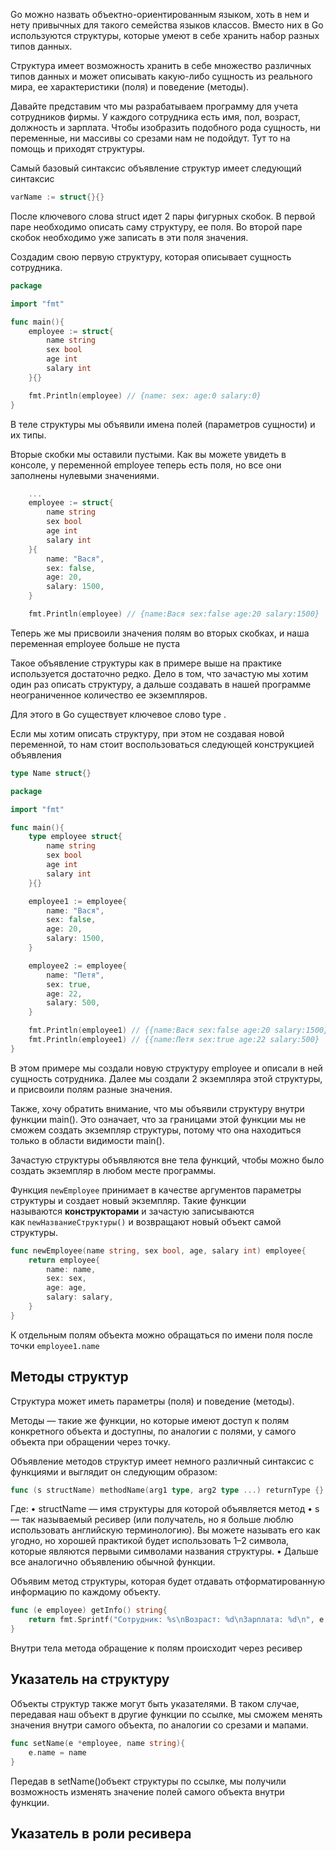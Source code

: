 Go можно назвать объектно-ориентированным языком, хоть в нем и нету привычных для такого семейства языков классов. Вместо них в Go используются структуры, которые умеют в себе хранить набор разных типов данных.

Структура имеет возможность хранить в себе множество различных типов данных и может описывать какую-либо сущность из реального мира, ее характеристики (поля) и поведение (методы).

Давайте представим что мы разрабатываем программу для учета сотрудников фирмы. У каждого сотрудника есть имя, пол, возраст, должность и зарплата. Чтобы изобразить подобного рода сущность, ни переменные, ни массивы со срезами нам не подойдут. Тут то на помощь и приходят структуры.

Самый базовый синтаксис объявление структур имеет следующий синтаксис
```go
varName := struct{}{}
```

После ключевого слова struct идет 2 пары фигурных скобок. В первой паре необходимо описать саму структуру, ее поля. Во второй паре скобок необходимо уже записать в эти поля значения.

Создадим свою первую структуру, которая описывает сущность сотрудника.
```go
package

import "fmt"

func main(){
	employee := struct{
		name string
		sex bool
		age int
		salary int
	}{}

	fmt.Println(employee) // {name: sex: age:0 salary:0}
}
```

В теле структуры мы объявили имена полей (параметров сущности) и их типы.

Вторые скобки мы оставили пустыми. Как вы можете увидеть в консоле, у переменной employee теперь есть поля, но все они заполнены нулевыми значениями.

```go
	...
	employee := struct{
		name string
		sex bool
		age int
		salary int
	}{
		name: "Вася",
		sex: false,
		age: 20,
		salary: 1500,
	}

	fmt.Println(employee) // {name:Вася sex:false age:20 salary:1500}
```

Теперь же мы присвоили значения полям во вторых скобках, и наша переменная employee больше не пуста

Такое объявление структуры как в примере выше на практике используется достаточно редко. Дело в том, что зачастую мы хотим один раз описать структуру, а дальше создавать в нашей программе неограниченное количество ее экземпляров.

Для этого в Go существует ключевое слово type .

Если мы хотим описать структуру, при этом не создавая новой переменной, то нам стоит воспользоваться следующей конструкцией объявления 
```go
type Name struct{}
```

```go
package

import "fmt"

func main(){
	type employee struct{
		name string
		sex bool
		age int
		salary int
	}{}

	employee1 := employee{
		name: "Вася",
		sex: false,
		age: 20,
		salary: 1500,
	}

	employee2 := employee{
		name: "Петя",
		sex: true,
		age: 22,
		salary: 500,
	}

	fmt.Println(employee1) // {{name:Вася sex:false age:20 salary:1500}
	fmt.Println(employee1) // {{name:Петя sex:true age:22 salary:500}
}
```

В этом примере мы создали новую структуру employee и описали в ней сущность сотрудника. Далее мы создали 2 экземпляра этой структуры, и присвоили полям разные значения.

Также, хочу обратить внимание, что мы объявили структуру внутри функции main(). Это означает, что за границами этой функции мы не сможем создать экземпляр структуры, потому что она находиться только в области видимости main().

Зачастую структуры объявляются вне тела функций, чтобы можно было создать экземпляр в любом месте программы.

Функция `newEmployee` принимает в качестве аргументов параметры структуры и создает новый экземпляр. Такие функции называются **конструкторами** и зачастую записываются как `newНазваниеСтруктуры()` и возвращают новый объект самой структуры.
```go
func newEmployee(name string, sex bool, age, salary int) employee{
	return employee{
		name: name,
		sex: sex,
		age: age,
		salary: salary,
	}
}
```

К отдельным полям объекта можно обращаться по имени поля после точки `employee1.name`

## Методы структур
Cтруктура может иметь параметры (поля) и поведение (методы).

Методы — такие же функции, но которые имеют доступ к полям конкретного объекта и доступны, по аналогии с полями, у самого объекта при обращении через точку.

Объявление методов структур имеет немного различный синтаксис с функциями и выглядит он следующим образом:
```go
func (s structName) methodName(arg1 type, arg2 type ...) returnType {}
```
Где:
	• structName — имя структуры для которой объявляется метод
	• s — так называемый ресивер (или получатель, но я больше люблю использовать английскую терминологию). Вы можете называть его как угодно, но хорошей практикой будет использовать 1–2 символа, которые являются первыми символами названия структуры.
	• Дальше все аналогично объявлению обычной функции.

Объявим метод структуры, которая будет отдавать отформатированную информацию по каждому объекту.
```go
func (e employee) getInfo() string{
	return fmt.Sprintf("Сотрудник: %s\nВозраст: %d\nЗарплата: %d\n", e.name, e.age, e.salary)
}
```
Внутри тела метода обращение к полям происходит через ресивер

## Указатель на структуру

Объекты структур также могут быть указателями. В таком случае, передавая наш объект в другие функции по ссылке, мы сможем менять значения внутри самого объекта, по аналогии со срезами и мапами.
```go
func setName(e *employee, name string){
	e.name = name
}
```

Передав в setName()объект структуры по ссылке, мы получили возможность изменять значение полей самого объекта внутри функции.

## Указатель в роли ресивера